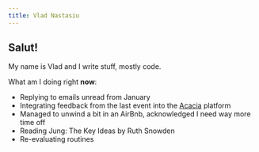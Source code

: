 ```yaml
---
title: Vlad Nastasiu
---
```


## Salut!

My name is Vlad and I write stuff, mostly code.

What am I doing right **now**:

- Replying to emails unread from January
- Integrating feedback from the last event into the [Acacia](https://acacia.events/) platform
- Managed to unwind a bit in an AirBnb, acknowledged I need way more time off
- Reading Jung: The Key Ideas by Ruth Snowden
- Re-evaluating routines
